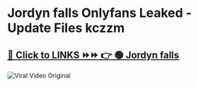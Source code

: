 
 # Jordyn falls Onlyfans Leaked - Update Files kczzm

## <h2><a href="https://clipsfans.com/Jordyn_falls&ref=git">🔗 Click to LINKS ⏩⏩ 👉 🟢 Jordyn falls </a></h2>

<a href="https://clipsfans.com/Jordyn_falls&ref=git" rel="nofollow" data-target="animated-image.originalLink"><img src="https://i.ibb.co.com/xMMVF88/686577567.gif" alt="Viral Video Original" style="max-width: 100%; display: inline-block;" data-target="animated-image.originalImage"></a>

